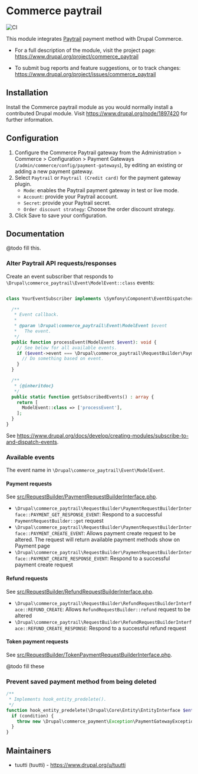 # Commerce paytrail

![CI](https://github.com/tuutti/commerce_paytrail/workflows/CI/badge.svg)

This module integrates [Paytrail](https://www.paytrail.com/en) payment method with Drupal Commerce.

 * For a full description of the module, visit the project page:
   https://www.drupal.org/project/commerce_paytrail

 * To submit bug reports and feature suggestions, or to track changes:
   https://www.drupal.org/project/issues/commerce_paytrail

## Installation

Install the Commerce paytrail module as you would normally install a contributed
Drupal module. Visit https://www.drupal.org/node/1897420 for further
information.

## Configuration

1. Configure the Commerce Paytrail gateway from the Administration > Commerce >
   Configuration > Payment Gateways (`/admin/commerce/config/payment-gateways`),
   by editing an existing or adding a new payment gateway.
2. Select `Paytrail` or `Paytrail (Credit card)` for the payment gateway plugin.
   * `Mode`: enables the Paytrail payment gateway in test or live mode.
   * `Account`: provide your Paytrail account.
   * `Secret`: provide your Paytrail secret.
   * `Order discount strategy`: Choose the order discount strategy.
3. Click Save to save your configuration.

## Documentation

@todo fill this.

### Alter Paytrail API requests/responses

Create an event subscriber that responds to `\Drupal\commerce_paytrail\Event\ModelEvent::class` events:

```php

class YourEventSubscriber implements \Symfony\Component\EventDispatcher\EventSubscriberInterface {

  /**
   * Event callback.
   *
   * @param \Drupal\commerce_paytrail\Event\ModelEvent $event
   *   The event.
   */
  public function processEvent(ModelEvent $event): void {
    // See below for all available events.
    if ($event->event === \Drupal\commerce_paytrail\RequestBuilder\PaymentRequestBuilderInterface::PAYMENT_CREATE_EVENT) {
      // Do something based on event.
    }
  }

  /**
   * {@inheritdoc}
   */
  public static function getSubscribedEvents() : array {
    return [
      ModelEvent::class => ['processEvent'],
    ];
  }
}
```

See https://www.drupal.org/docs/develop/creating-modules/subscribe-to-and-dispatch-events.

### Available events

The event name in `\Drupal\commerce_paytrail\Event\ModelEvent`.

#### Payment requests
See [src/RequestBuilder/PaymentRequestBuilderInterface.php](src/RequestBuilder/PaymentRequestBuilderInterface.php).

- `\Drupal\commerce_paytrail\RequestBuilder\PaymentRequestBuilderInterface::PAYMENT_GET_RESPONSE_EVENT`: Respond to a successful `PaymentRequestBuilder::get` request
- `\Drupal\commerce_paytrail\RequestBuilder\PaymentRequestBuilderInterface::PAYMENT_CREATE_EVENT`: Allows payment create request to be altered. The request will return available payment methods show on Payment page
- `\Drupal\commerce_paytrail\RequestBuilder\PaymentRequestBuilderInterface::PAYMENT_CREATE_RESPONSE_EVENT`: Respond to a successful payment create request

#### Refund requests
See [src/RequestBuilder/RefundRequestBuilderInterface.php](src/RequestBuilder/RefundRequestBuilderInterface.php).

- `\Drupal\commerce_paytrail\RequestBuilder\RefundRequestBuilderInterface::REFUND_CREATE`: Allows `RefundRequestBuilder::refund` request to be altered
- `\Drupal\commerce_paytrail\RequestBuilder\RefundRequestBuilderInterface::REFUND_CREATE_RESPONSE`: Respond to a successful refund request

#### Token payment requests

See [src/RequestBuilder/TokenPaymentRequestBuilderInterface.php](src/RequestBuilder/TokenPaymentRequestBuilderInterface.php).

@todo fill these


### Prevent saved payment method from being deleted

```php
/**
 * Implements hook_entity_predelete().
 */
function hook_entity_predelete(\Drupal\Core\Entity\EntityInterface $entity) : void {
  if (condition) {
    throw new \Drupal\commerce_payment\Exception\PaymentGatewayException('Card cannot be deleted').
  }
}
```

## Maintainers

* tuutti (tuutti) - https://www.drupal.org/u/tuutti
